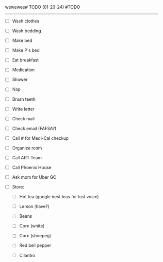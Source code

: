 wewewee# TODO (01-20-24)
#TODO

---

- [ ] Wash clothes
- [ ] Wash bedding
- [ ] Make bed
- [ ] Make P's bed
- [ ] Eat breakfast
- [ ] Medication
- [ ] Shower
- [ ] Nap

- [ ] Brush teeth
- [ ] Write letter
- [ ] Check mail
- [ ] Check email (FAFSA?)
- [ ] Call # for Medi-Cal checkup
- [ ] Organize room
- [ ] Call ART Team
- [ ] Call Phoenix House
- [ ] Ask mom for Uber GC

- [ ] Store:
	- [ ] Hot tea (google best teas for lost voice)
	- [ ] Lemon (have?)
	- [ ] Beans
	- [ ] Corn (white)
	- [ ] Corn (shoepeg)
	- [ ] Red bell pepper
	- [ ] Cilantro



